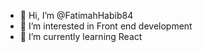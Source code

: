 - 👋 Hi, I’m @FatimahHabib84
- 👀 I’m interested in Front end development
- 🌱 I’m currently learning React

<!---
FatimahHabib84/FatimahHabib84 is a ✨ special ✨ repository because its `README.md` (this file) appears on your GitHub profile.
You can click the Preview link to take a look at your changes.
--->
